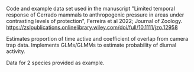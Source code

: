 Code and example data set used in the manuscript "Limited temporal response of Cerrado mammals to anthropogenic pressure in areas under contrasting levels of protection", Ferreira et al 2022; Journal of Zoology. https://zslpublications.onlinelibrary.wiley.com/doi/full/10.1111/jzo.12958

Estimates proportion of time active and coefficient of overlap from camera trap data. Implements GLMs/GLMMs to estimate probability of diurnal activity.

Data for 2 species provided as example.
